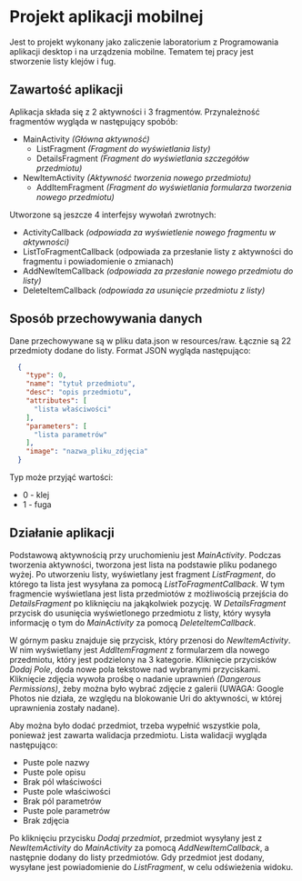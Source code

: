# Projekt aplikacji mobilnej
Jest to projekt wykonany jako zaliczenie laboratorium z Programowania aplikacji desktop i na urządzenia mobilne. Tematem tej pracy jest stworzenie listy klejów i fug.

## Zawartość aplikacji
Aplikacja składa się z 2 aktywności i 3 fragmentów. Przynależność fragmentów wygląda w następujący spobób:
* MainActivity *(Główna aktywność)*
  * ListFragment *(Fragment do wyświetlania listy)*
  * DetailsFragment *(Fragment do wyświetlania szczegółów przedmiotu)*
* NewItemActivity *(Aktywność tworzenia nowego przedmiotu)*
  * AddItemFragment *(Fragment do wyświetlania formularza tworzenia nowego przedmiotu)*
  
Utworzone są jeszcze 4 interfejsy wywołań zwrotnych:  
* ActivityCallback *(odpowiada za wyświetlenie nowego fragmentu w aktywności)*
* ListToFragmentCallback (odpowiada za przesłanie listy z aktywności do fragmentu i powiadomienie o zmianach)
* AddNewItemCallback *(odpowiada za przesłanie nowego przedmiotu do listy)*
* DeleteItemCallback *(odpowiada za usunięcie przedmiotu z listy)*
  
## Sposób przechowywania danych
Dane przechowywane są w pliku data.json w resources/raw. Łącznie są 22 przedmioty dodane do listy. Format JSON wygląda następująco:
```json
  {
    "type": 0,
    "name": "tytuł przedmiotu",
    "desc": "opis przedmiotu",
    "attributes": [
      "lista właściwości"
    ],
    "parameters": [
      "lista parametrów"
    ],
    "image": "nazwa_pliku_zdjęcia"
  }
```
Typ może przyjąć wartości:
* 0 - klej
* 1 - fuga

## Działanie aplikacji
Podstawową aktywnością przy uruchomieniu jest *MainActivity*. Podczas tworzenia aktywności, tworzona jest lista na podstawie pliku podanego wyżej. Po utworzeniu listy, wyświetlany jest fragment *ListFragment*, do którego ta lista jest wysyłana za pomocą *ListToFragmentCallback*. W tym fragmencie wyświetlana jest lista przedmiotów z możliwością przejścia do *DetailsFragment* po kliknięciu na jakąkolwiek pozycję. W *DetailsFragment* przycisk do usunięcia wyświetlonego przedmiotu z listy, który wysyła informację o tym do *MainActivity* za pomocą *DeleteItemCallback*.

W górnym pasku znajduje się przycisk, który przenosi do *NewItemActivity*. W nim wyświetlany jest *AddItemFragment* z formularzem dla nowego przedmiotu, który jest podzielony na 3 kategorie. Kliknięcie przycisków *Dodaj Pole*, doda nowe pola tekstowe nad wybranymi przyciskami. Kliknięcie zdjęcia wywoła prośbę o nadanie uprawnień *(Dangerous Permissions)*, żeby można było wybrać zdjęcie z galerii (UWAGA: Google Photos nie działa, ze względu na blokowanie Uri do aktywności, w której uprawnienia zostały nadane).

Aby można było dodać przedmiot, trzeba wypełnić wszystkie pola, ponieważ jest zawarta walidacja przedmiotu. Lista walidacji wygląda następująco:
* Puste pole nazwy
* Puste pole opisu
* Brak pól właściwości
* Puste pole właściwości
* Brak pól parametrów
* Puste pole parametrów
* Brak zdjęcia

Po kliknięciu przycisku *Dodaj przedmiot*, przedmiot wysyłany jest z *NewItemActivity* do *MainActivity* za pomocą *AddNewItemCallback*, a następnie dodany do listy przedmiotów. Gdy przedmiot jest dodany, wysyłane jest powiadomienie do *ListFragment*, w celu odświeżenia widoku.

